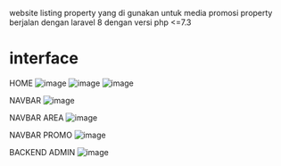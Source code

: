 website listing property yang di gunakan untuk media promosi property
berjalan dengan laravel 8 dengan versi php <=7.3

# interface
HOME
![image](https://github.com/Ajung007/Katalog_listing_property/assets/103097069/fd1be601-4ba0-41e9-abe8-b7a97c847a61)
![image](https://github.com/Ajung007/Katalog_listing_property/assets/103097069/c5030eba-8e2c-4ee7-a3f0-04847b5d7105)
![image](https://github.com/Ajung007/Katalog_listing_property/assets/103097069/58350c3b-f636-40fc-9916-87c4315c273f)

NAVBAR
![image](https://github.com/Ajung007/Katalog_listing_property/assets/103097069/dbf5b3bf-bedd-4fb8-83fc-3513d7c25a4b)

NAVBAR AREA
![image](https://github.com/Ajung007/Katalog_listing_property/assets/103097069/c39ca6f9-bd51-45b5-807f-d3f29838aafc)

NAVBAR PROMO
![image](https://github.com/Ajung007/Katalog_listing_property/assets/103097069/821cdd6c-99bd-4eb4-bb67-07d6563d0a7b)

BACKEND ADMIN
![image](https://github.com/Ajung007/Katalog_listing_property/assets/103097069/296ccbb1-ed51-4e15-966c-5896f6ac5155)





